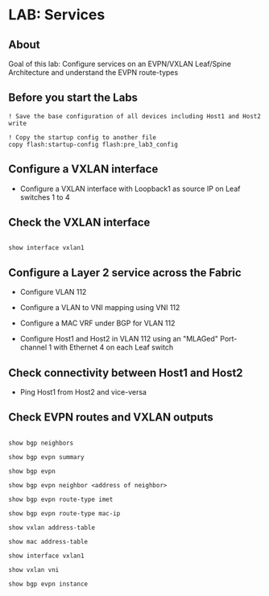 # LAB: Services

## About

Goal of this lab: Configure services on an EVPN/VXLAN Leaf/Spine Architecture and understand the EVPN route-types

## Before you start the Labs


```cli
! Save the base configuration of all devices including Host1 and Host2
write

! Copy the startup config to another file
copy flash:startup-config flash:pre_lab3_config
```

## Configure a VXLAN interface

- Configure a VXLAN interface with Loopback1 as source IP on Leaf switches 1 to 4

## Check the VXLAN interface

```cli

show interface vxlan1

```

## Configure a Layer 2 service across the Fabric

- Configure VLAN 112

- Configure a VLAN to VNI mapping using VNI 112

- Configure a MAC VRF under BGP for VLAN 112

- Configure Host1 and Host2 in VLAN 112 using an "MLAGed" Port-channel 1 with Ethernet 4 on each Leaf switch

## Check connectivity between Host1 and Host2

- Ping Host1 from Host2 and vice-versa

## Check EVPN routes and VXLAN outputs

```cli

show bgp neighbors

show bgp evpn summary

show bgp evpn

show bgp evpn neighbor <address of neighbor>

show bgp evpn route-type imet

show bgp evpn route-type mac-ip

show vxlan address-table

show mac address-table

show interface vxlan1

show vxlan vni

show bgp evpn instance

```
